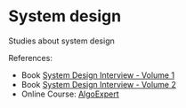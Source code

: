 # System design

Studies about system design

References:

* Book [System Design Interview - Volume 1](https://www.amazon.com/System-Design-Interview-insiders-Second/dp/B08CMF2CQF)
* Book [System Design Interview - Volume 2](https://www.amazon.com/System-Design-Interview-Insiders-Guide/dp/1736049119/)
* Online Course: [AlgoExpert](https://www.algoexpert.io/)

